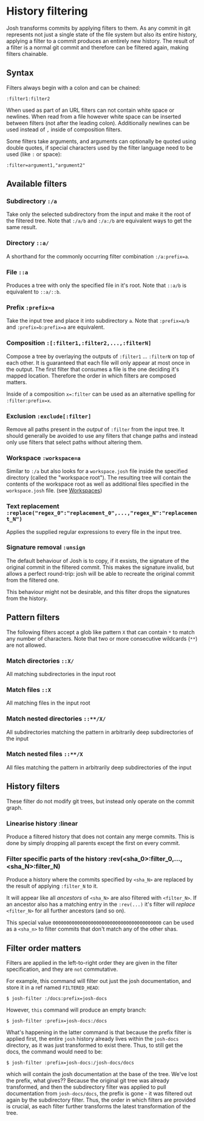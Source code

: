 
# History filtering

Josh transforms commits by applying filters to them. As any
commit in git represents not just a single state of the file system but also its entire
history, applying a filter to a commit produces an entirely new history.
The result of a filter is a normal git commit and therefore can be filtered again,
making filters chainable.

## Syntax

Filters always begin with a colon and can be chained:

    :filter1:filter2

When used as part of an URL filters can not contain white space or newlines. When read from a file
however white space can be inserted between filters (not after the leading colon).
Additionally newlines can be used instead of ``,`` inside of composition filters.

Some filters take arguments, and arguments can optionally be quoted using double quotes,
if special characters used by the filter language need to be used (like `:` or space):

    :filter=argument1,"argument2"


## Available filters

### Subdirectory **`:/a`**
Take only the selected subdirectory from the input and make it the root
of the filtered tree.
Note that ``:/a/b`` and ``:/a:/b`` are equivalent ways to get the same result.

### Directory **`::a/`**
A shorthand for the commonly occurring filter combination ``:/a:prefix=a``.

### File **`::a`**
Produces a tree with only the specified file in it's root.
Note that `::a/b` is equivalent to `::a/::b`.

### Prefix **`:prefix=a`**
Take the input tree and place it into subdirectory ``a``.
Note that ``:prefix=a/b`` and ``:prefix=b:prefix=a`` are equivalent.

### Composition **`:[:filter1,:filter2,...,:filterN]`**
Compose a tree by overlaying the outputs of ``:filter1`` ... ``:filterN`` on top of each other.
It is guaranteed that each file will only appear at most once in the output. The first filter
that consumes a file is the one deciding it's mapped location. Therefore the order in which
filters are composed matters.

Inside of a composition ``x=:filter`` can be used as an alternative spelling for
``:filter:prefix=x``.

### Exclusion **`:exclude[:filter]`**
Remove all paths present in the *output* of ``:filter`` from the input tree.
It should generally be avoided to use any filters that change paths and instead only
use filters that select paths without altering them.

### Workspace **`:workspace=a`**
Similar to ``:/a`` but also looks for a ``workspace.josh`` file inside the
specified directory (called the "workspace root").
The resulting tree will contain the contents of the
workspace root as well as additional files specified in the ``workspace.josh`` file.
(see [Workspaces](./workspace.md))

### Text replacement **`:replace("regex_0":"replacement_0",...,"regex_N":"replacement_N")`**
Applies the supplied regular expressions to every file in the input tree.

### Signature removal **`:unsign`**
The default behaviour of Josh is to copy, if it exsists, the signature of the original commit in
the filtered commit. This makes the signature invalid, but allows a perfect round-trip: josh will be
able to recreate the original commit from the filtered one.

This behaviour might not be desirable, and this filter drops the signatures from the history.

## Pattern filters

The following filters accept a glob like pattern ``X`` that can contain ``*`` to
match any number of characters. Note that two or more consecutive wildcards (``**``) are not
allowed.

### Match directories **`::X/`**
All matching subdirectories in the input root

### Match files **`::X`**
All matching files in the input root

### Match nested directories **`::**/X/`**
All subdirectories matching the pattern in arbitrarily deep subdirectories of the input

### Match nested files **`::**/X`**
All files matching the pattern in arbitrarily deep subdirectories of the input

## History filters

These filter do not modify git trees, but instead only operate on the commit graph.

### Linearise history **:linear**
Produce a filtered history that does not contain any merge commits. This is done by
simply dropping all parents except the first on every commit.

### Filter specific parts of the history **:rev(<sha_0>:filter_0,...,<sha_N>:filter_N)**
Produce a history where the commits specified by `<sha_N>` are replaced by the result of applying
`:filter_N` to it.

It will appear like all *ancestors* of `<sha_N>` are also filtered with `<filter_N>`. If an
ancestor also has a matching entry in the `:rev(...)` it's filter will *replace* `<filter_N>`
for all further ancestors (and so on).

This special value `0000000000000000000000000000000000000000` can be used as a `<sha_n>` to filter
commits that don't match any of the other shas.

Filter order matters
--------------------

Filters are applied in the left-to-right order they are given in the filter specification,
and they are `not` commutative.

For example, this command will filter out just the josh documentation, and store it in a
ref named ``FILTERED_HEAD``:

    $ josh-filter :/docs:prefix=josh-docs

However, `this` command will produce an empty branch:

    $ josh-filter :prefix=josh-docs:/docs

What's happening in the latter command is that because the prefix filter is applied first, the
entire ``josh`` history already lives within the ``josh-docs`` directory, as it was just
transformed to exist there. Thus, to still get the docs, the command would need to be:

    $ josh-filter :prefix=josh-docs:/josh-docs/docs

which will contain the josh documentation at the base of the tree. We've lost the prefix, what
gives?? Because the original git tree was already transformed, and then the subdirectory filter
was applied to pull documentation from ``josh-docs/docs``, the prefix is gone - it was filtered out
again by the subdirectory filter. Thus, the order in which filters are provided is crucial, as each
filter further transforms the latest transformation of the tree.
